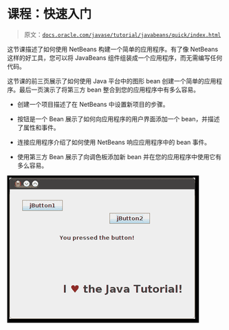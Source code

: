 # 课程：快速入门

> 原文：[`docs.oracle.com/javase/tutorial/javabeans/quick/index.html`](https://docs.oracle.com/javase/tutorial/javabeans/quick/index.html)

这节课描述了如何使用 NetBeans 构建一个简单的应用程序。有了像 NetBeans 这样的好工具，您可以将 JavaBeans 组件组装成一个应用程序，而无需编写任何代码。

这节课的前三页展示了如何使用 Java 平台中的图形 bean 创建一个简单的应用程序。最后一页演示了将第三方 bean 整合到您的应用程序中有多么容易。

+   创建一个项目描述了在 NetBeans 中设置新项目的步骤。

+   按钮是一个 Bean 展示了如何向应用程序的用户界面添加一个 bean，并描述了属性和事件。

+   连接应用程序介绍了如何使用 NetBeans 响应应用程序中的 bean 事件。

+   使用第三方 Bean 展示了向调色板添加新 bean 并在您的应用程序中使用它有多么容易。

![一个可拼接的应用程序](img/cbf626710d94fb00be8fee1656d1b182.png)
